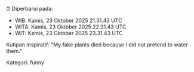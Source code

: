 ⏰ Diperbarui pada:
- WIB: Kamis, 23 Oktober 2025 21.31.43 UTC
- WITA: Kamis, 23 Oktober 2025 22.31.43 UTC
- WIT: Kamis, 23 Oktober 2025 23.31.43 UTC

Kutipan Inspiratif:
"My fake plants died because I did not pretend to water them."


Kategori: funny

